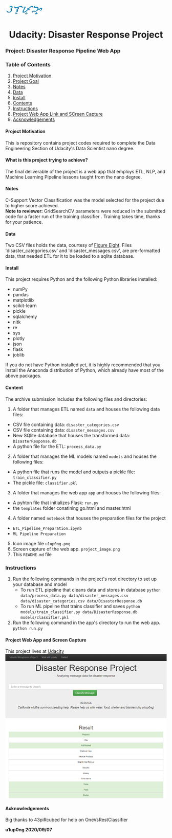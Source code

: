 ![ulupong](ulupong.png?raw=true "ulupong")

<h1><center>Udacity: Disaster Response Project</center></h1>


### Project: Disaster Response Pipeline Web App

### Table of Contents
1. [Project Motivation](#pm)
2. [Project Goal](#goal)
3. [Notes](#notes)
4. [Data](#data)
5. [Install](#install)
6. [Contents](#contents)
7. [Instructions](#instructions)
7. [Project Web App Link and SCreen Capture](#image)
8. [Acknowledgements](#ack)

#### Project Motivation<a name="pm"></a>
This is repository contains project codes required to complete the Data Engineering Section of Udacity's Data Scientist nano degree.

#### What is this project trying to achieve?<a name="goal"></a>
The final deliverable of the project is a web app that employs ETL, NLP, and Machine Learning Pipeline lessons taught from the nano degree.<br>

#### Notes<a name="notes"></a>
C-Support Vector Classification was the model selected for the project due to higher score achieved.<br>
**Note to reviewer:** GridSearchCV parameters were reduced in the submitted code for a faster run of the training classifier .
Training takes time, thanks for your patience.

#### Data <a name="data"></a>
Two CSV files holds the data, courtesy of [Figure Eight](https://www.welcome.ai/figure-eight). Files 'disaster_categories.csv' and 'disaster_messages.csv', are pre-formatted data, that needed ETL for it to be loaded to a sqlite database.

#### Install<a name="install"></a>
This project requires Python and the following Python libraries installed:

- numPy
- pandas
- matplotlib
- scikit-learn
- pickle
- sqlalchemy
- nltk
- re
- sys
- plotly
- json
- flask
- joblib


If you do not have Python installed yet, it is highly recommended that you install the Anaconda distribution of Python, which already have most of the above packages.

#### Content<a name="contents"></a>
The archive submission includes the following files and directories:<br>
1. A folder that manages ETL named `data` and houses the following data files:<br>
- CSV file containing data: `disaster_categories.csv`
- CSV file containing data: `disaster_messages.csv`
- New SQlite database that houses the transformed data: `DisasterResponse.db`
- A python file for the ETL: `process_data.py`
2. A folder that manages the ML models named `models` and houses the following files:<br>
- A python file that runs the model and outputs a pickle file: `train_classifier.py`
- The pickle file: `classifier.pkl`
3. A folder that manages the web app `app` and houses the following files:<br>
- A pyhton file that initializes Flask: `run.py`
- the `templates` folder conatining go.html and master.html
4. A folder named `notebook` that houses the preparation files for the project
- `ETL_Pipeline_Preparation.ipynb`
- `ML Pipeline Preparation`
5. Icon image file `u1up0ng.png`
6. Screen capture of the web app. `project_image.png`
7. This `README.md` file

### Instructions<a name="instructions"></a>
1. Run the following commands in the project's root directory to set up your database and model<br>
    - To run ETL pipeline that cleans data and stores in database
        `python data/process_data.py data/disaster_messages.csv data/disaster_categories.csv data/DisasterResponse.db`
    - To run ML pipeline that trains classifier and saves
        `python models/train_classifier.py data/DisasterResponse.db models/classifier.pkl`
2. Run the following command in the app's directory to run the web app.
    `python run.py`

#### Project Web App and Screen Capture<a name="image"></a>
This project lives at [Udacity](https://view6914b2f4-3001.udacity-student-workspaces.com)<br>
![screen_capture](project_image.png?raw=true "screen_capture")

#### Acknowledgements<a name="ack"></a>
Big thanks to 43piRcubed for help on OneVsRestClassifier

**u1up0ng 2020/09/07**